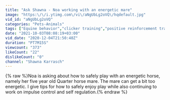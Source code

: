 ```yaml
---
title: "Ask Shawna - Noa working with an energetic mare"
image: "https:\/\/i.ytimg.com\/vi\/aNgUbLg2oVQ\/hqdefault.jpg"
vid_id: "aNgUbLg2oVQ"
categories: "Pets-Animals"
tags: ["Equine behavior","clicker training","positive reinforcement training"]
date: "2021-10-03T08:08:19+03:00"
vid_date: "2020-12-04T21:50:40Z"
duration: "PT7M15S"
viewcount: "373"
likeCount: "22"
dislikeCount: "0"
channel: "Shawna Karrasch"
---
```

{% raw %}Noa is asking about how to safely play with an energetic horse, namely her five year old Quarter horse mare. The mare can get a bit too energetic.  I give tips for how to safely enjoy play while also continuing to work on impulse control and self regulation.{% endraw %}
